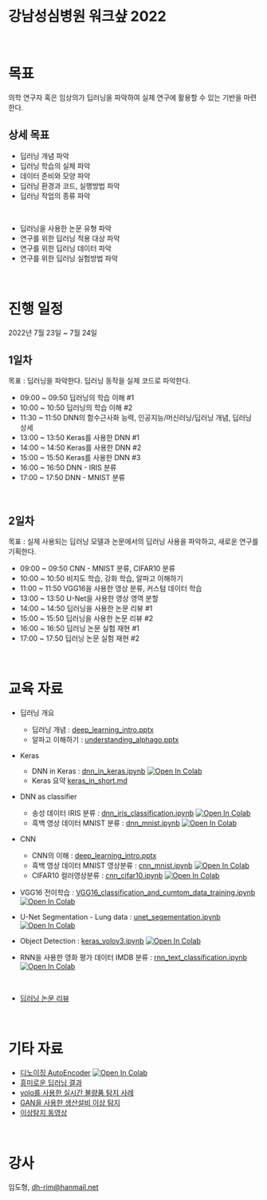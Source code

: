 # 강남성심병원 워크샾 2022

<br>

# 목표

의학 연구자 혹은 임상의가 딥러닝을 파악하여 실제 연구에 활용할 수 있는 기반을 마련한다.

## 상세 목표

- 딥러닝 개념 파악
- 딥러닝 학습의 실체 파악
- 데이터 준비와 모양 파악
- 딥러닝 환경과 코드, 실행방법 파악
- 딥러닝 작업의 종류 파악

<br>

- 딥러닝을 사용한 논문 유형 파악
- 연구를 위한 딥러닝 적용 대상 파악
- 연구를 위한 딥러닝 데이터 파악
- 연구를 위한 딥러닝 실험방법 파악

<br>

# 진행 일정

2022년 7월 23일 ~ 7월 24일

## 1일차
목표 : 
  딥러닝을 파악한다.
  딥러닝 동작을 실제 코드로 파악한다.

- 09:00 ~ 09:50 딥러닝의 학습 이해 #1
- 10:00 ~ 10:50 딥러닝의 학습 이해 #2
- 11:30 ~ 11:50 DNN의 함수근사화 능력, 인공지능/머신러닝/딥러닝 개념, 딥러닝 상세
- 13:00 ~ 13:50 Keras를 사용한 DNN #1
- 14:00 ~ 14:50 Keras를 사용한 DNN #2
- 15:00 ~ 15:50 Keras를 사용한 DNN #3
- 16:00 ~ 16:50 DNN - IRIS 분류
- 17:00 ~ 17:50 DNN - MNIST 분류

<br>

## 2일차
목표 : 실제 사용되는 딥러닝 모델과 논문에서의 딥러닝 사용을 파악하고, 새로운 연구를 기획한다.

- 09:00 ~ 09:50 CNN - MNIST 분류, CIFAR10 분류
- 10:00 ~ 10:50 비지도 학습, 강화 학습, 알파고 이해하기
- 11:00 ~ 11:50 VGG16을 사용한 영상 분류, 커스텀 데이터 학습
- 13:00 ~ 13:50 U-Net을 사용한 영상 영역 분할
- 14:00 ~ 14:50 딥러닝을 사용한 논문 리뷰 #1
- 15:00 ~ 15:50 딥러닝을 사용한 논문 리뷰 #2
- 16:00 ~ 16:50 딥러닝 논문 실험 재현 #1
- 17:00 ~ 17:50 딥러닝 논문 실험 재현 #2


<br>

# 교육 자료


- 딥러닝 개요
    - 딥러닝 개념 : [deep_learning_intro.pptx](material/deep_learning/deep_learning_intro.pptx)
    - 알파고 이해하기 : [understanding_alphago.pptx](material/deep_learning/understanding_alphago.pptx)
- Keras
    - DNN in Keras : [dnn_in_keras.ipynb](./material/deep_learning/dnn_in_keras.ipynb) [![Open In Colab](https://colab.research.google.com/assets/colab-badge.svg)](https://colab.research.google.com/github/dhrim/hallym_medi_workshop_2022/blob/main/material/deep_learning/dnn_in_keras.ipynb)
    - Keras 요약 [keras_in_short.md](material/deep_learning/keras_in_short.md)
- DNN as classifier
    - 송성 데이터 IRIS 분류 : [dnn_iris_classification.ipynb](./material/deep_learning/dnn_iris_classification.ipynb) [![Open In Colab](https://colab.research.google.com/assets/colab-badge.svg)](https://colab.research.google.com/github/dhrim/hallym_medi_workshop_2022/blob/main/material/deep_learning/dnn_iris_classification.ipynb)
    - 흑백 영상 데이터 MNIST 분류 : [dnn_mnist.ipynb](./material/deep_learning/dnn_mnist.ipynb) [![Open In Colab](https://colab.research.google.com/assets/colab-badge.svg)](https://colab.research.google.com/github/dhrim/hallym_medi_workshop_2022/blob/main/material/deep_learning/dnn_mnist.ipynb)

- CNN
    - CNN의 이해 : [deep_learning_intro.pptx](./material/deep_learning/deep_learning_intro.pptx)
    - 흑백 영상 데이터 MNIST 영상분류 : [cnn_mnist.ipynb](./material/deep_learning/cnn_mnist.ipynb) [![Open In Colab](https://colab.research.google.com/assets/colab-badge.svg)](https://colab.research.google.com/github/dhrim/hallym_medi_workshop_2022/blob/main/material/deep_learning/cnn_mnist.ipynb)
    - CIFAR10 컬러영상분류 : [cnn_cifar10.ipynb](./material/deep_learning/cnn_cifar10.ipynb) [![Open In Colab](https://colab.research.google.com/assets/colab-badge.svg)](https://colab.research.google.com/github/dhrim/hallym_medi_workshop_2022/blob/main/material/deep_learning/cnn_cifar10.ipynb)

- VGG16 전이학습 : [VGG16_classification_and_cumtom_data_training.ipynb](./material/deep_learning/VGG16_classification_and_cumtom_data_training.ipynb) [![Open In Colab](https://colab.research.google.com/assets/colab-badge.svg)](https://colab.research.google.com/github/dhrim/hallym_medi_workshop_2022/blob/main/material/deep_learning/VGG16_classification_and_cumtom_data_training.ipynb)

- U-Net Segmentation - Lung data : [unet_segementation.ipynb](./material/deep_learning/unet_segementation.ipynb) [![Open In Colab](https://colab.research.google.com/assets/colab-badge.svg)](https://colab.research.google.com/github/dhrim/hallym_medi_workshop_2022/blob/main/material/deep_learning/unet_segementation.ipynb)

- Object Detection : [keras_yolov3.ipynb](keras_yolov3.ipynb)   [![Open In Colab](https://colab.research.google.com/assets/colab-badge.svg)](https://colab.research.google.com/github/dhrim/hallym_medi_workshop_2022/blob/main/material/deep_learning/keras_yolov3.ipynb)

- RNN을 사용한 영화 평가 데이터 IMDB 분류 : [rnn_text_classification.ipynb](./material/deep_learning/rnn_text_classification.ipynb) [![Open In Colab](https://colab.research.google.com/assets/colab-badge.svg)](https://colab.research.google.com/github/dhrim/hallym_medi_workshop_2022/blob/main/material/deep_learning/rnn_text_classification.ipynb)

<br>

- [딥러닝 논문 리뷰](https://docs.google.com/presentation/d/1SZ-m4XVepS94jzXDL8VFMN2dh9s6jaN5fVsNhQ1qwEU/edit?usp=sharing)


<br>

# 기타 자료

- [디노이징 AutoEncoder](material/deep_learning/denoising_autoencoder.ipynb) [![Open In Colab](https://colab.research.google.com/assets/colab-badge.svg)](https://colab.research.google.com/github/dhrim/hallym_medi_workshop_2022/blob/main/material/deep_learning/denoising_autoencoder.ipynb)
- [흥미로운 딥러닝 결과](material/deep_learning/some_interesting_deep_learning.pptx)
- [yolo를 사용한 실시간 불량품 탐지 사례](https://drive.google.com/file/d/194UpsjG7MyEvWlmJeqfcocD-h-zy_4mR/view?usp=sharing)
- [GAN을 사용한 생산설비 이상 탐지](material/deep_learning/anomaly_detection_using_gan.pptx)
- [이상탐지 동영상](material/deep_learning/drillai_anomaly_detect.mp4)


<br>

# 강사

임도형, dh-rim@hanmail.net
